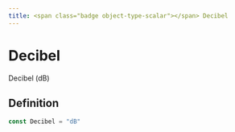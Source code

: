 ```yaml
---
title: <span class="badge object-type-scalar"></span> Decibel
---
```

# <span class="badge object-type-scalar"></span> Decibel

Decibel (dB)

## Definition

```go
const Decibel = "dB"
```
